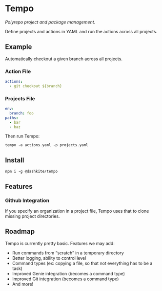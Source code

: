 # Tempo
*Polyrepo project and package management.*

Define projects and actions in YAML and run the actions across all projects.

## Example

Automatically checkout a given branch across all projects.

### Action File

```yaml
actions:
  - git checkout ${branch}
```

### Projects File

```yaml
env:
  branch: foo
paths:
  - bar
  - baz
```

Then run Tempo:

```shell
tempo -a actions.yaml -p projects.yaml
```

## Install

```shell
npm i -g @dashkite/tempo
```

## Features

### Github Integration

If you specify an organization in a project file, Tempo uses that to clone missing project directories.

## Roadmap

Tempo is currently pretty basic. Features we may add:

- Run commands from “scratch” in a temporary directory
- Better logging, ability to control level
- Command types (ex: copying a file, so that not everything has to be a task)
- Improved Genie integration (becomes a command type)
- Improved Git integration (becomes a command type)
- And more!
